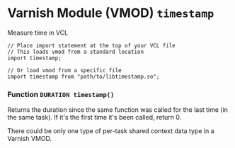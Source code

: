 <!--

   !!!!!!  WARNING: DO NOT EDIT THIS FILE!

   This file was generated from the Varnish VMOD source code.
   It will be automatically updated on each build.

-->
# Varnish Module (VMOD) `timestamp`

Measure time in VCL

```vcl
// Place import statement at the top of your VCL file
// This loads vmod from a standard location
import timestamp;

// Or load vmod from a specific file
import timestamp from "path/to/libtimestamp.so";
```

### Function `DURATION timestamp()`

Returns the duration since the same function was called for the last time (in the same task).
If it's the first time it's been called, return 0.

There could be only one type of per-task shared context data type in a Varnish VMOD.
